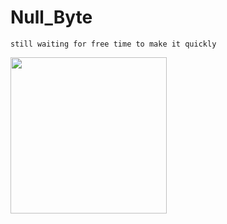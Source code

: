 # Null_Byte
```
still waiting for free time to make it quickly
```
<img src="https://rajoul.github.io/Image/Null_Byte/nullbyte.png" width="250" height="250">
